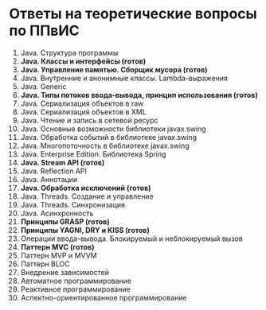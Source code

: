 # Ответы на теоретические вопросы по ППвИС

1. Java. Структура программы
2. **Java. Классы и интерфейсы (готов)**
3. **Java. Управление памятью. Сборщик мусора (готов)**
4. Java. Внутренние и анонимные классы. Lambda-выражения
5. Java. Generic 
6. **Java. Типы потоков ввода-вывода, принцип использования (готов)**
7. Java. Сериализация объектов в raw
8. Java. Сериализация объектов в XML
9. Java. Чтение и запись в сетевой ресурс
10. Java. Основные возможности библиотеки javax.swing
11. Java. Обработка событий в библиотеке javax.swing
12. Java. Многопоточность в библиотеке javax.swing
13. Java. Enterprise Edition. Библиотека Spring
14. **Java. Stream API (готов)**
15. Java. Reflection API
16. Java. Аннотации
17. **Java. Обработка исключений (готов)**
18. Java. Threads. Создание и управление
19. Java. Threads. Синхронизация
20. Java. Асинхронность
21. **Принципы GRASP (готов)**
22. **Принципы YAGNI, DRY и KISS (готов)**
23. Операции ввода-вывода. Блокируемый и неблокируемый вызов
24. **Паттерн MVC (готов)**
25. Паттерн MVP и MVVM
26. Паттерн BLOC
27. Внедрение зависимостей
28. Автоматное программирование
29. Реактивное программирование
30. Аспектно-ориентированное программирование

